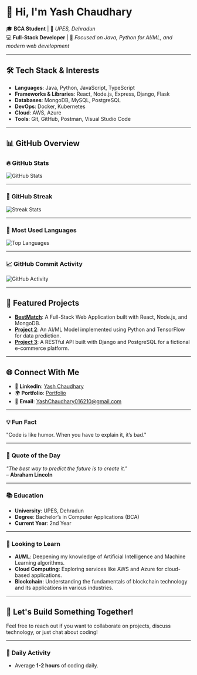 # 👋 Hi, I'm Yash Chaudhary  

🎓 **BCA Student** | 🏫 *UPES, Dehradun*  
💻 **Full-Stack Developer** | 🚀 *Focused on Java, Python for AI/ML, and modern web development*  

---

## 🛠 **Tech Stack & Interests**
- **Languages**: Java, Python, JavaScript, TypeScript  
- **Frameworks & Libraries**: React, Node.js, Express, Django, Flask  
- **Databases**: MongoDB, MySQL, PostgreSQL  
- **DevOps**: Docker, Kubernetes  
- **Cloud**: AWS, Azure  
- **Tools**: Git, GitHub, Postman, Visual Studio Code  

---

## 📊 **GitHub Overview**

### 🔥 **GitHub Stats**

![GitHub Stats](https://github-readme-stats.vercel.app/api?username=Yash016210&show_icons=true&theme=radical&count_private=true)

---

### 📅 **GitHub Streak**

![Streak Stats](https://github-readme-streak-stats.herokuapp.com?user=Yash016210&theme=radical)

---

### 🌟 **Most Used Languages**

![Top Languages](https://github-readme-stats.vercel.app/api/top-langs/?username=Yash016210&layout=compact&theme=radical)

---

### 📈 **GitHub Commit Activity**

![GitHub Activity](https://github-profile-summary-cards.vercel.app/api/cards/most-commit-language?username=Yash016210&theme=radical)

---

## 📂 **Featured Projects**

- [**BestMatch**](https://github.com/Yash016210/BestMatch): A Full-Stack Web Application built with React, Node.js, and MongoDB.
- [**Project 2**](https://github.com/Yash016210/project2): An AI/ML Model implemented using Python and TensorFlow for data prediction.
- [**Project 3**](https://github.com/Yash016210/project3): A RESTful API built with Django and PostgreSQL for a fictional e-commerce platform.

---

## 🌐 **Connect With Me**
- 💼 **LinkedIn**: [Yash Chaudhary](https://linkedin.com/in/yashchaudhary67)  
- 🌍 **Portfolio**: [Portfolio](https://your-portfolio-link)  
- 📧 **Email**: YashChaudhary016210@gmail.com

---

### 💡 **Fun Fact**
"Code is like humor. When you have to explain it, it’s bad."

---

### 💬 **Quote of the Day**
_"The best way to predict the future is to create it."_  
– **Abraham Lincoln**

---

### 📚 **Education**
- **University**: UPES, Dehradun  
- **Degree**: Bachelor’s in Computer Applications (BCA)  
- **Current Year**: 2nd Year

---

### 🌱 **Looking to Learn**
- **AI/ML**: Deepening my knowledge of Artificial Intelligence and Machine Learning algorithms.  
- **Cloud Computing**: Exploring services like AWS and Azure for cloud-based applications.  
- **Blockchain**: Understanding the fundamentals of blockchain technology and its applications in various industries.

---

## 💬 **Let's Build Something Together!**

Feel free to reach out if you want to collaborate on projects, discuss technology, or just chat about coding!

---

### 📅 **Daily Activity**
- Average **1-2 hours** of coding daily.
